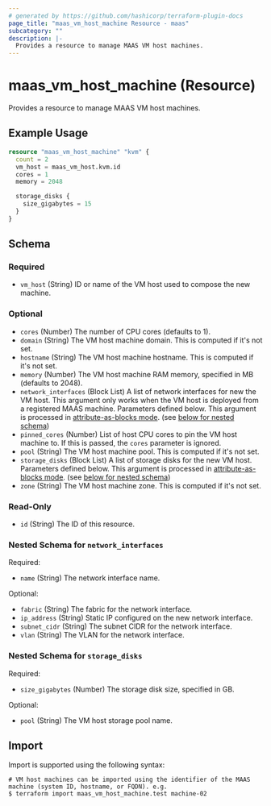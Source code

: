 ```yaml
---
# generated by https://github.com/hashicorp/terraform-plugin-docs
page_title: "maas_vm_host_machine Resource - maas"
subcategory: ""
description: |-
  Provides a resource to manage MAAS VM host machines.
---
```


# maas_vm_host_machine (Resource)

Provides a resource to manage MAAS VM host machines.

## Example Usage

```terraform
resource "maas_vm_host_machine" "kvm" {
  count = 2
  vm_host = maas_vm_host.kvm.id
  cores = 1
  memory = 2048

  storage_disks {
    size_gigabytes = 15
  }
}
```

<!-- schema generated by tfplugindocs -->
## Schema

### Required

- `vm_host` (String) ID or name of the VM host used to compose the new machine.

### Optional

- `cores` (Number) The number of CPU cores (defaults to 1).
- `domain` (String) The VM host machine domain. This is computed if it's not set.
- `hostname` (String) The VM host machine hostname. This is computed if it's not set.
- `memory` (Number) The VM host machine RAM memory, specified in MB (defaults to 2048).
- `network_interfaces` (Block List) A list of network interfaces for new the VM host. This argument only works when the VM host is deployed from a registered MAAS machine. Parameters defined below. This argument is processed in [attribute-as-blocks mode](https://www.terraform.io/docs/configuration/attr-as-blocks.html). (see [below for nested schema](#nestedblock--network_interfaces))
- `pinned_cores` (Number) List of host CPU cores to pin the VM host machine to. If this is passed, the `cores` parameter is ignored.
- `pool` (String) The VM host machine pool. This is computed if it's not set.
- `storage_disks` (Block List) A list of storage disks for the new VM host. Parameters defined below. This argument is processed in [attribute-as-blocks mode](https://www.terraform.io/docs/configuration/attr-as-blocks.html). (see [below for nested schema](#nestedblock--storage_disks))
- `zone` (String) The VM host machine zone. This is computed if it's not set.

### Read-Only

- `id` (String) The ID of this resource.

<a id="nestedblock--network_interfaces"></a>
### Nested Schema for `network_interfaces`

Required:

- `name` (String) The network interface name.

Optional:

- `fabric` (String) The fabric for the network interface.
- `ip_address` (String) Static IP configured on the new network interface.
- `subnet_cidr` (String) The subnet CIDR for the network interface.
- `vlan` (String) The VLAN for the network interface.


<a id="nestedblock--storage_disks"></a>
### Nested Schema for `storage_disks`

Required:

- `size_gigabytes` (Number) The storage disk size, specified in GB.

Optional:

- `pool` (String) The VM host storage pool name.

## Import

Import is supported using the following syntax:

```shell
# VM host machines can be imported using the identifier of the MAAS machine (system ID, hostname, or FQDN). e.g.
$ terraform import maas_vm_host_machine.test machine-02
```
